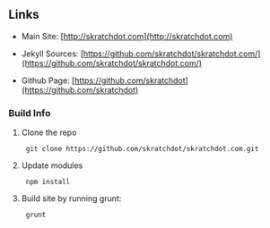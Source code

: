 ## Links ##

- Main Site: [http://skratchdot.com](http://skratchdot.com)

- Jekyll Sources: [https://github.com/skratchdot/skratchdot.com/](https://github.com/skratchdot/skratchdot.com/)

- Github Page: [https://github.com/skratchdot](https://github.com/skratchdot)


### Build Info ###

1. Clone the repo

        git clone https://github.com/skratchdot/skratchdot.com.git

2. Update modules

        npm install

3. Build site by running grunt:

        grunt

